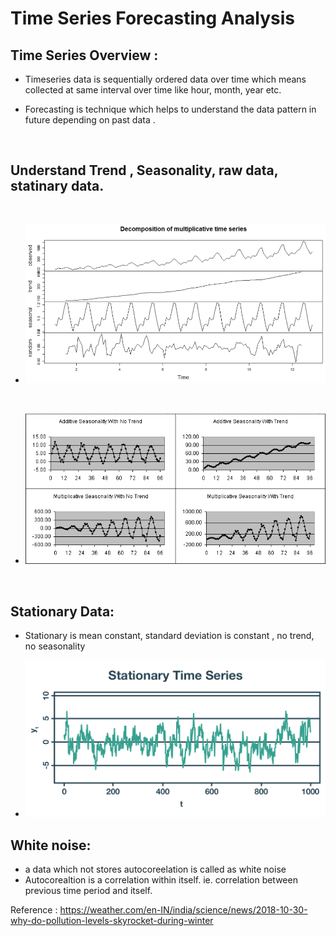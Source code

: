 # Time Series Forecasting Analysis

## Time Series Overview :
  - Timeseries data is sequentially ordered data over time which means collected at same interval over time like hour, month, year etc.
  - Forecasting is technique which helps to understand the data pattern in future depending on past data .

    <br>  
## Understand Trend , Seasonality, raw data, statinary data.
   <br>

   - ![Alt text](image/Time_Series-1.PNG?raw=true "ts")

   <br>

   - ![Alt text](image/seasonaltypes.gif?raw=true "ts")
   
   <br>

## Stationary Data:

  - Stationary is mean constant, standard deviation is constant , no trend, no seasonality

  - ![Alt text](image/statinary.png?raw=true "ts")
  
  
## White noise:

  - a data which not stores autocoreelation is called as white noise 
  - Autocorealtion is a correlation  within itself. ie. correlation between previous time period and itself. 











Reference : https://weather.com/en-IN/india/science/news/2018-10-30-why-do-pollution-levels-skyrocket-during-winter
